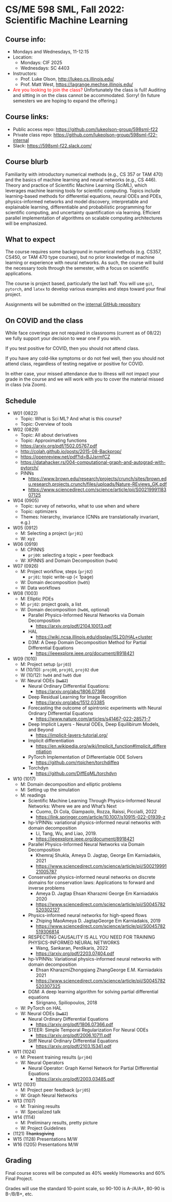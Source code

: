 # CS/ME 598 SML, Fall 2022: Scientific Machine Learning

## Course info:
* Mondays and Wednesdays, 11-12:15
* Location:
  * Mondays: CIF 2025
  * Wednesdays: SC 4403
* Instructors:
  * Prof. Luke Olson, http://lukeo.cs.illinois.edu/
  * Prof. Matt West, https://lagrange.mechse.illinois.edu/
* <span style="color:red">Are you looking to join the class?</span>   Unfortunately the class is full!  Auditing and sitting in on the class cannot be accommodated.  Sorry! (In future semesters we are hoping to expand the offering.)

## Course links:
* Public access repo: https://github.com/lukeolson-group/598sml-f22
* Private class repo: https://github.com/lukeolson-group/598sml-f22-internal
* Slack: https://598sml-f22.slack.com/

## Course blurb

Familiarity with introductory numerical methods (e.g., CS 357 or TAM 470) and
the basics of machine learning and neural networks (e.g., CS 446). Theory and
practice of Scientific Machine Learning (SciML), which leverages machine
learning tools for scientific computing. Topics include learning-based methods
for differential equations, neural ODEs and PDEs, physics-informed networks and
model discovery, interpretable and explainable learning, differentiable and
probabilistic programming for scientific computing, and uncertainty
quantification via learning. Efficient parallel implementation of algorithms on
scalable computing architectures will be emphasized.

## What to expect

The course requires some background in numerical methods (e.g. CS357, CS450, or
TAM 470 type courses), but no prior knowledge of machine learning or experience
with neural networks.  As such, the course will build the necessary tools through
the semester, with a focus on scientific applications.

The course is project based, particularly the last half.  You will use `git`,
`pytorch`, and `latex` to develop various examples and steps toward your final
project.

Assignments will be submitted on the [internal GitHub repository](https://github.com/lukeolson-group/598sml-f22-internal)

## On COVID and the class

While face coverings are not required in classrooms (current as of 08/22) we
fully support your decision to wear one if you wish.

If you test positive for COVID, then you should not attend class.

If you have any cold-like symptoms or do not feel well, then you should not
attend class, regardless of testing negative or positive for COVID.

In either case, your missed attendance due to illness will not impact
your grade in the course and we will work with you to cover the material
missed in class (via Zoom).

## Schedule

- W01 (0822)
  - Topic: What is Sci ML? And what is this course?
  - Topic: Overview of tools
- W02 (0829)
  - Topic: All about derivatives
  - Topic: Approximating functions
  - https://arxiv.org/pdf/1502.05767.pdf
  - http://colah.github.io/posts/2015-08-Backprop/
  - https://openreview.net/pdf?id=BJJsrmfCZ
  - https://datahacker.rs/004-computational-graph-and-autograd-with-pytorch/
  - PINNs
    - https://www.brown.edu/research/projects/crunch/sites/brown.edu.research.projects.crunch/files/uploads/Nature-REviews_GK.pdf
    - https://www.sciencedirect.com/science/article/pii/S0021999118307125
- W04 (0905)
   - Topic: survey of networks, what to use when and where
   - Topic: optimizers
   - Themes: hierarchy, invariance (CNNs are translationally invariant, e.g.)
- W05 (0912)
  - M: Selecting a project (`prj01`)
  - W: xyz
- W06 (0919)
  - M: CPINNS
    - `prj00`: selecting a topic + peer feedback
  - W: XPINNS and Domain Decomposition (`hw04`)
- W07 (0926)
  - M: Project workflow, steps (`prj02`)
    - `prj01`: topic write-up (< 1page)
  - W: Domain decomposition (`hw05`)
  - W: Data workflows
- W08 (1003)
  - M: Elliptic PDEs
  - M: `prj02`: project goals, a list
  - W: Domain decomposition (`hw06`, optional)
    - Parallel Physics-Informed Neural Networks via Domain Decomposition
      - https://arxiv.org/pdf/2104.10013.pdf
    - HAL
      - https://wiki.ncsa.illinois.edu/display/ISL20/HAL+cluster
    - D3M: A Deep Domain Decomposition Method for Partial Differential Equations
      - https://ieeexplore.ieee.org/document/8918421
- W09 (1010)
  - M: Project setup (`prj03`)
  - M (10/10): `proj00`, `proj01`, `proj02` due
  - W (10/12): `hw04` and `hw05` due
  - W: Neural ODEs (~~`hw07`~~)
    - Neural Ordinary Differential Equations:
      - https://arxiv.org/abs/1806.07366
    - Deep Residual Learning for Image Recognition
      - https://arxiv.org/abs/1512.03385
    - Forecasting the outcome of spintronic experiments with Neural Ordinary Differential Equations
      - https://www.nature.com/articles/s41467-022-28571-7
    - Deep Implicit Layers - Neural ODEs, Deep Equilibirum Models, and Beyond
      - https://implicit-layers-tutorial.org/ 
    - Implicit differentiation
      - https://en.wikipedia.org/wiki/Implicit_function#Implicit_differentiation
    - PyTorch Implementation of Differentiable ODE Solvers
      - https://github.com/rtqichen/torchdiffeq
    - Torchdyn
      - https://github.com/DiffEqML/torchdyn
- W10 (1017) 
  - M: Domain decomposition and elliptic problems
  - M: Setting up the simulation
  - M: readings
    - Scientific Machine Learning Through Physics–Informed Neural Networks: Where we are and What’s Next
      - Cuomo, Di Cola, Giampaolo, Rozza, Raissi, Piccialli, 2022
      - https://link.springer.com/article/10.1007/s10915-022-01939-z
    - hp-VPINNs: variational physics-informed neural networks with domain decomposition
      - Li, Tang, Wu, and Liao, 2019.
      - https://ieeexplore.ieee.org/document/8918421
    - Parallel Physics-Informed Neural Networks via Domain Decomposition
      - Khemraj Shukla, Ameya D. Jagtap, George Em Karniadakis, 2021
      - https://www.sciencedirect.com/science/article/pii/S0021999121005787
    - Conservative physics-informed neural networks on discrete domains for conservation laws: Applications to forward and inverse problems
      - Ameya D. Jagtap Ehsan Kharazmi George Em Karniadakis 2020
      - https://www.sciencedirect.com/science/article/pii/S0045782520302127
    - Physics-informed neural networks for high-speed flows
      - Zhiping MaoAmeya D. JagtapGeorge Em Karniadakis, 2019
      - https://www.sciencedirect.com/science/article/pii/S0045782519306814
    - RESPECTING CAUSALITY IS ALL YOU NEED FOR TRAINING PHYSICS-INFORMED NEURAL NETWORKS
      - Wang, Sankaran, Perdikaris, 2022
      - https://arxiv.org/pdf/2203.07404.pdf
    - hp-VPINNs: Variational physics-informed neural networks with domain decomposition
      - Ehsan KharazmiZhongqiang ZhangGeorge E.M. Karniadakis 2021
      - https://www.sciencedirect.com/science/article/pii/S0045782520307325
    - DGM: A deep learning algorithm for solving partial differential equations
      - Sirignano, Spiliopoulos, 2018
  - W: PyTorch on HAL
  - W: Neural ODEs (~~`hw07`~~)
    - Neural Ordinary Differential Equations
      - https://arxiv.org/pdf/1806.07366.pdf
    - STEER: Simple Temporal Regularization For Neural ODEs
      - https://arxiv.org/pdf/2006.10711.pdf
    - Stiff Neural Ordinary Differential Equations
      - https://arxiv.org/pdf/2103.15341.pdf
- W11 (1024)
  - M: Present training results (`prj04`)
  - W: Neural Operators
    - Neural Operator: Graph Kernel Network for Partial Differential Equations 
      - https://arxiv.org/pdf/2003.03485.pdf
- W12 (1031)
  - M: Project peer feedback (`prj05`)
  - W: Graph Neural Networks
- W13 (1107)
  - M: Training results
  - W: Specialized talk
- W14 (1114)
  - M: Preliminary results, pretty picture
  - W: Project Guidelines
- (1121) ~~Thanksgiving~~
- W15 (1128) Presentations M/W
- W16 (1205) Presentations M/W

## Grading

Final course scores will be computed as 40% weekly Homeworks and 60% Final Project.

Grades will use the standard 10-point scale, so 90-100 is A-/A/A+, 80-90 is B-/B/B+, etc.
